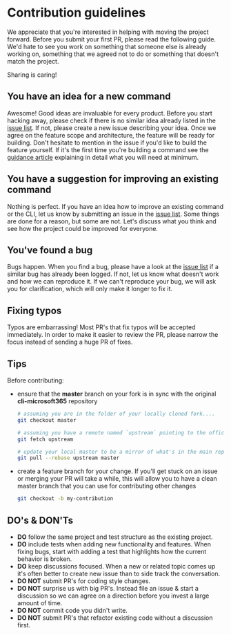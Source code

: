 # Contribution guidelines

We appreciate that you're interested in helping with moving the project forward. Before you submit your first PR, please read the following guide. We'd hate to see you work on something that someone else is already working on, something that we agreed not to do or something that doesn't match the project.

Sharing is caring!

## You have an idea for a new command

Awesome! Good ideas are invaluable for every product. Before you start hacking away, please check if there is no similar idea already listed in the [issue list](https://github.com/pnp/cli-microsoft365/issues). If not, please create a new issue describing your idea. Once we agree on the feature scope and architecture, the feature will be ready for building. Don't hesitate to mention in the issue if you'd like to build the feature yourself. If it's the first time you're building a command see the [guidance article](https://github.com/pnp/cli-microsoft365/wiki/Adding-a-command) explaining in detail what you will need at minimum.

## You have a suggestion for improving an existing command

Nothing is perfect. If you have an idea how to improve an existing command or the CLI, let us know by submitting an issue in the [issue list](https://github.com/pnp/cli-microsoft365/issues). Some things are done for a reason, but some are not. Let's discuss what you think and see how the project could be improved for everyone.

## You've found a bug

Bugs happen. When you find a bug, please have a look at the [issue list](https://github.com/pnp/cli-microsoft365/issues) if a similar bug has already been logged. If not, let us know what doesn't work and how we can reproduce it. If we can't reproduce your bug, we will ask you for clarification, which will only make it longer to fix it.

## Fixing typos

Typos are embarrassing! Most PR's that fix typos will be accepted immediately. In order to make it easier to review the PR, please narrow the focus instead of sending a huge PR of fixes.

## Tips

Before contributing:

- ensure that the **master** branch on your fork is in sync with the original **cli-microsoft365** repository

    ```sh
    # assuming you are in the folder of your locally cloned fork....
    git checkout master

    # assuming you have a remote named `upstream` pointing to the official **cli-microsoft365** repo
    git fetch upstream

    # update your local master to be a mirror of what's in the main repo
    git pull --rebase upstream master
    ```

- create a feature branch for your change. If you'll get stuck on an issue or merging your PR will take a while, this will allow you to have a clean master branch that you can use for contributing other changes

    ```sh
    git checkout -b my-contribution
    ```

## DO's & DON'Ts

- **DO** follow the same project and test structure as the existing project.
- **DO** include tests when adding new functionality and features. When fixing bugs, start with adding a test that highlights how the current behavior is broken.
- **DO** keep discussions focused. When a new or related topic comes up it's often better to create new issue than to side track the conversation.
- **DO NOT** submit PR's for coding style changes.
- **DO NOT** surprise us with big PR's. Instead file an issue & start a discussion so we can agree on a direction before you invest a large amount of time.
- **DO NOT** commit code you didn't write.
- **DO NOT** submit PR's that refactor existing code without a discussion first.
